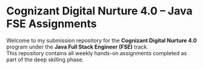 #  Cognizant Digital Nurture 4.0 – Java FSE Assignments

Welcome to my submission repository for the **Cognizant Digital Nurture 4.0** program under the **Java Full Stack Engineer (FSE)** track.  
This repository contains all weekly hands-on assignments completed as part of the deep skilling phase.
